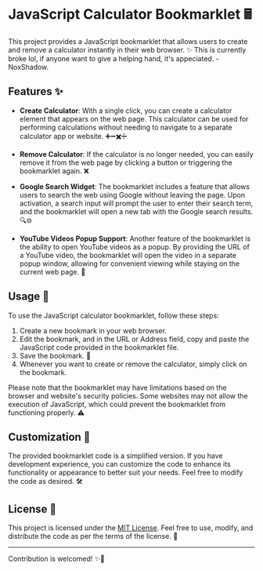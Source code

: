 # JavaScript Calculator Bookmarklet 🖩

This project provides a JavaScript bookmarklet that allows users to create and remove a calculator instantly in their web browser. ✨
This is currently broke lol, if anyone want to give a helping hand, it's appeciated. - NoxShadow.

## Features ✨

- **Create Calculator**: With a single click, you can create a calculator element that appears on the web page. This calculator can be used for performing calculations without needing to navigate to a separate calculator app or website. ➕➖✖️➗

- **Remove Calculator**: If the calculator is no longer needed, you can easily remove it from the web page by clicking a button or triggering the bookmarklet again. ❌

- **Google Search Widget**: The bookmarklet includes a feature that allows users to search the web using Google without leaving the page. Upon activation, a search input will prompt the user to enter their search term, and the bookmarklet will open a new tab with the Google search results. 🔍🌐

- **YouTube Videos Popup Support**: Another feature of the bookmarklet is the ability to open YouTube videos as a popup. By providing the URL of a YouTube video, the bookmarklet will open the video in a separate popup window, allowing for convenient viewing while staying on the current web page. 🎥

## Usage 🚀

To use the JavaScript calculator bookmarklet, follow these steps:

1. Create a new bookmark in your web browser.
2. Edit the bookmark, and in the URL or Address field, copy and paste the JavaScript code provided in the bookmarklet file.
3. Save the bookmark. 💾
4. Whenever you want to create or remove the calculator, simply click on the bookmark.

Please note that the bookmarklet may have limitations based on the browser and website's security policies. Some websites may not allow the execution of JavaScript, which could prevent the bookmarklet from functioning properly. ⚠️

## Customization 🎨

The provided bookmarklet code is a simplified version. If you have development experience, you can customize the code to enhance its functionality or appearance to better suit your needs. Feel free to modify the code as desired. 🛠️

## License 📝

This project is licensed under the [MIT License](LICENSE). Feel free to use, modify, and distribute the code as per the terms of the license. 📜

---

Contribution is welcomed! ✨🎉
